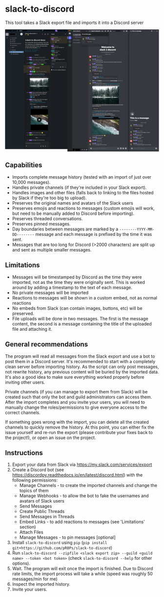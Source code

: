 slack-to-discord
================

This tool takes a Slack export file and imports it into a Discord server

![Demonstration](demo.png)

Capabilities
------------
- Imports complete message history (tested with an import of just over 10,000 messages).
- Handles private channels (if they're included in your Slack export).
- Handles images and other files (falls back to linking to the files hosted by Slack if they're too
  big to upload).
- Preserves the original names and avatars of the Slack users
- Preserves emojis and reactions to messages (custom emojis will work, but need to be manually added
  to Discord before importing).
- Preserves threaded conversations.
- Preserves pinned messages.
- Day boundaries between messages are marked by a `--------YYYY-MM-DD--------` message and each
  message is prefixed by the time it was sent.
- Messages that are too long for Discord (>2000 characters) are split up and sent as multiple
  smaller messages.

Limitations
-----------
- Messages will be timestamped by Discord as the time they were imported, not as the time they were
  originally sent. This is worked around by adding a timestamp to the text of each message.
- No private messages will be imported
- Reactions to messages will be shown in a custom embed, not as normal reactions
- No embeds from Slack (can contain images, buttons, etc) will be preserved.
- File uploads will be done in two messages. The first is the message content, the second is a
  message containing the title of the uploaded file and attaching it.

General recommendations
-----------------------
The program will read all messages from the Slack export and use a bot to post them in a Discord
server. It's recommended to start with a completely clean server before importing history. As the
script can only post messages, not rewrite history, any previous content will be buried by the
imported data. It's also a good idea to make sure everything worked properly before inviting other
users.

Private channels (if you can manage to export them from Slack) will be created such that only the
bot and guild administrators can access them. After the import completes and you invite your users,
you will need to manually change the roles/permissions to give everyone access to the correct
channels.

If something goes wrong with the import, you can delete all the created channels to quickly remove
the history. At this point, you can either fix the issue yourself and re-run the export (please
contribute your fixes back to the project!), or open an issue on the project.

Instructions
------------
1. Export your data from Slack via <https://my.slack.com/services/export>
2. Create a Discord bot (see <https://discordpy.readthedocs.io/en/latest/discord.html>) with the
   following permissions:
    - Manage Channels - to create the imported channels and change the topics of them
    - Manage Webhooks - to allow the bot to fake the usernames and avatars of Slack users
    - Send Messages
    - Create Public Threads
    - Send Messages in Threads
    - Embed Links - to add reactions to messages (see 'Limitations' section)
    - Attach Files
    - Manage Messages - to pin messages [optional]
3. Install `slack-to-discord` using `pip` (`pip install git+https://github.com/pR0Ps/slack-to-discord`)
4. Run `slack-to-discord --zipfile <slack export zip> --guild <guild name> --token <bot token>`
   (check `slack-to-discord --help` for other options).
5. Wait. The program will exit once the import is finished. Due to Discord rate limits, the import
   process will take a while (speed was roughly 50 messages/min for me)
6. Inspect the imported history.
7. Invite your users.
